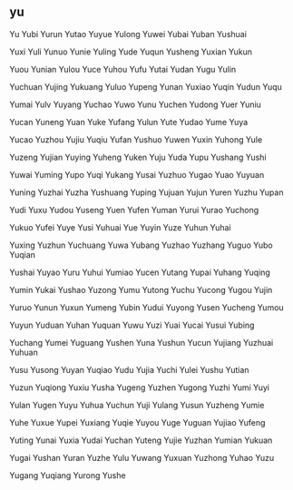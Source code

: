 yu
---

Yu Yubi Yurun Yutao Yuyue Yulong Yuwei Yubai Yuban Yushuai

Yuxi Yuli Yunuo Yunie Yuling Yude Yuqun Yusheng Yuxian Yukun

Yuou Yunian Yulou Yuce Yuhou Yufu Yutai Yudan Yugu Yulin

Yuchuan Yujing Yukuang Yuluo Yupeng Yunan Yuxiao Yuqin Yudun Yuqu

Yumai Yulv Yuyang Yuchao Yuwo Yunu Yuchen Yudong Yuer Yuniu

Yucan Yuneng Yuan Yuke Yufang Yulun Yute Yudao Yume Yuya

Yucao Yuzhou Yujiu Yuqiu Yufan Yushuo Yuwen Yuxin Yuhong Yule

Yuzeng Yujian Yuying Yuheng Yuken Yuju Yuda Yupu Yushang Yushi

Yuwai Yuming Yupo Yuqi Yukang Yusai Yuzhuo Yugao Yuao Yuyuan

Yuning Yuzhai Yuzha Yushuang Yuping Yujuan Yujun Yuren Yuzhu Yupan

Yudi Yuxu Yudou Yuseng Yuen Yufen Yuman Yurui Yurao Yuchong

Yukuo Yufei Yuye Yusi Yuhuai Yue Yuyin Yuze Yuhun Yuhai

Yuxing Yuzhun Yuchuang Yuwa Yubang Yuzhao Yuzhang Yuguo Yubo   Yuqian

Yushai Yuyao Yuru Yuhui Yumiao Yucen Yutang Yupai Yuhang Yuqing

Yumin Yukai Yushao Yuzong Yumu Yutong Yuchu Yucong Yugou Yujin

Yuruo Yunun Yuxun Yumeng Yubin Yudui Yuyong Yusen Yucheng Yumou

Yuyun Yuduan Yuhan Yuquan Yuwu Yuzi Yuai Yucai Yusui Yubing

Yuchang Yumei Yuguang Yushen Yuna Yushun Yucun Yujiang Yuzhuai Yuhuan

Yusu Yusong Yuyan Yuqiao Yudu Yujia Yuchi Yulei Yushu Yutian

Yuzun Yuqiong Yuxiu Yusha Yugeng Yuzhen Yugong Yuzhi Yumi Yuyi

Yulan Yugen Yuyu Yuhua Yuchun Yuji Yulang Yusun Yuzheng Yumie

Yuhe Yuxue Yupei Yuxiang Yuqie Yuyou Yuge Yuguan Yujiao Yufeng

Yuting Yunai Yuxia Yudai Yuchan Yuteng Yujie Yuzhan Yumian Yukuan

Yugai Yushan Yuran Yuzhe Yulu Yuwang Yuxuan Yuzhong Yuhao Yuzu

Yugang Yuqiang Yurong Yushe 